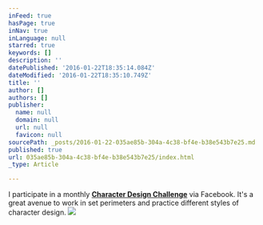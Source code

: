 ```yaml
---
inFeed: true
hasPage: true
inNav: true
inLanguage: null
starred: true
keywords: []
description: ''
datePublished: '2016-01-22T18:35:14.084Z'
dateModified: '2016-01-22T18:35:10.749Z'
title: ''
author: []
authors: []
publisher:
  name: null
  domain: null
  url: null
  favicon: null
sourcePath: _posts/2016-01-22-035ae85b-304a-4c38-bf4e-b38e543b7e25.md
published: true
url: 035ae85b-304a-4c38-bf4e-b38e543b7e25/index.html
_type: Article

---
```

I participate in a monthly **[Character Design Challenge][0]** via Facebook. It's a great avenue to work in set perimeters and practice different styles of character design. ![](https://the-grid-user-content.s3-us-west-2.amazonaws.com/dded9439-a0c3-44b7-a767-489d18585890.jpg)

[0]: https://www.facebook.com/groups/CharacterDesignChallenge/